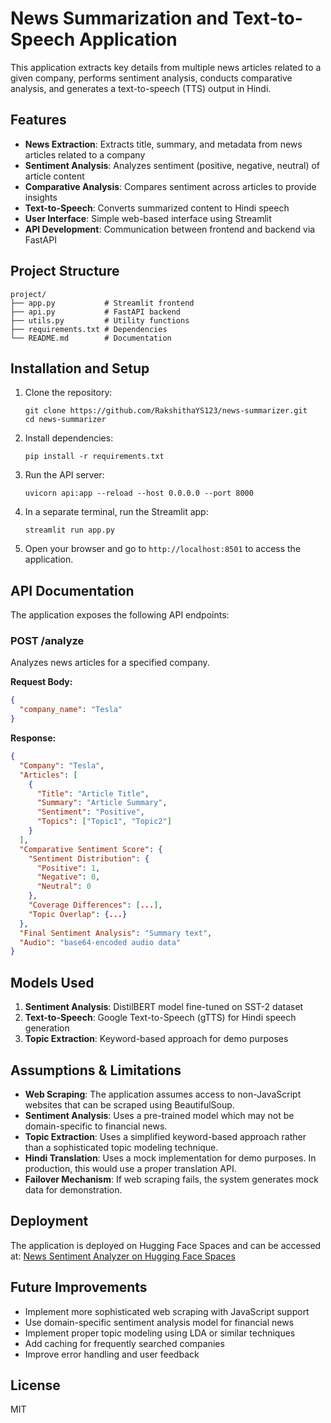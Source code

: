 # News Summarization and Text-to-Speech Application

This application extracts key details from multiple news articles related to a given company, performs sentiment analysis, conducts comparative analysis, and generates a text-to-speech (TTS) output in Hindi.

## Features

- **News Extraction**: Extracts title, summary, and metadata from news articles related to a company
- **Sentiment Analysis**: Analyzes sentiment (positive, negative, neutral) of article content
- **Comparative Analysis**: Compares sentiment across articles to provide insights
- **Text-to-Speech**: Converts summarized content to Hindi speech
- **User Interface**: Simple web-based interface using Streamlit
- **API Development**: Communication between frontend and backend via FastAPI

## Project Structure

```
project/
├── app.py           # Streamlit frontend
├── api.py           # FastAPI backend
├── utils.py         # Utility functions
├── requirements.txt # Dependencies
└── README.md        # Documentation
```

## Installation and Setup

1. Clone the repository:

   ```
   git clone https://github.com/RakshithaYS123/news-summarizer.git
   cd news-summarizer
   ```

2. Install dependencies:

   ```
   pip install -r requirements.txt
   ```

3. Run the API server:

   ```
   uvicorn api:app --reload --host 0.0.0.0 --port 8000
   ```

4. In a separate terminal, run the Streamlit app:

   ```
   streamlit run app.py
   ```

5. Open your browser and go to `http://localhost:8501` to access the application.

## API Documentation

The application exposes the following API endpoints:

### POST /analyze

Analyzes news articles for a specified company.

**Request Body:**

```json
{
  "company_name": "Tesla"
}
```

**Response:**

```json
{
  "Company": "Tesla",
  "Articles": [
    {
      "Title": "Article Title",
      "Summary": "Article Summary",
      "Sentiment": "Positive",
      "Topics": ["Topic1", "Topic2"]
    }
  ],
  "Comparative Sentiment Score": {
    "Sentiment Distribution": {
      "Positive": 1,
      "Negative": 0,
      "Neutral": 0
    },
    "Coverage Differences": [...],
    "Topic Overlap": {...}
  },
  "Final Sentiment Analysis": "Summary text",
  "Audio": "base64-encoded audio data"
}
```

## Models Used

1. **Sentiment Analysis**: DistilBERT model fine-tuned on SST-2 dataset
2. **Text-to-Speech**: Google Text-to-Speech (gTTS) for Hindi speech generation
3. **Topic Extraction**: Keyword-based approach for demo purposes

## Assumptions & Limitations

- **Web Scraping**: The application assumes access to non-JavaScript websites that can be scraped using BeautifulSoup.
- **Sentiment Analysis**: Uses a pre-trained model which may not be domain-specific to financial news.
- **Topic Extraction**: Uses a simplified keyword-based approach rather than a sophisticated topic modeling technique.
- **Hindi Translation**: Uses a mock implementation for demo purposes. In production, this would use a proper translation API.
- **Failover Mechanism**: If web scraping fails, the system generates mock data for demonstration.

## Deployment

The application is deployed on Hugging Face Spaces and can be accessed at: [News Sentiment Analyzer on Hugging Face Spaces](https://huggingface.co/spaces/raksh0115/news-sentiment-analyzer)


## Future Improvements

- Implement more sophisticated web scraping with JavaScript support
- Use domain-specific sentiment analysis model for financial news
- Implement proper topic modeling using LDA or similar techniques
- Add caching for frequently searched companies
- Improve error handling and user feedback

## License

MIT
